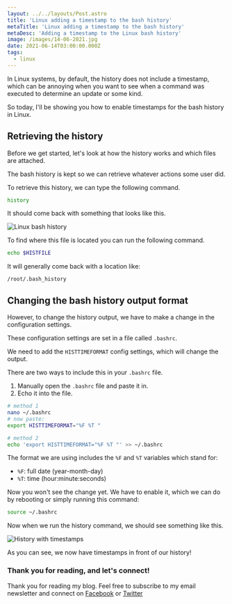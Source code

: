 ```yaml
---
layout: ../../layouts/Post.astro
title: 'Linux adding a timestamp to the bash history'
metaTitle: 'Linux adding a timestamp to the bash history'
metaDesc: 'Adding a timestamp to the Linux bash history'
image: /images/14-06-2021.jpg
date: 2021-06-14T03:00:00.000Z
tags:
  - linux
---
```


In Linux systems, by default, the history does not include a timestamp, which can be annoying when you want to see when a command was executed to determine an update or some kind.

So today, I'll be showing you how to enable timestamps for the bash history in Linux.

## Retrieving the history

Before we get started, let's look at how the history works and which files are attached.

The bash history is kept so we can retrieve whatever actions some user did.

To retrieve this history, we can type the following command.

```bash
history
```

It should come back with something that looks like this.

![Linux bash history](https://cdn.hashnode.com/res/hashnode/image/upload/v1623304606910/iWKG8LiRO.png)

To find where this file is located you can run the following command.

```bash
echo $HISTFILE
```

It will generally come back with a location like:

```text
/root/.bash_history
```

## Changing the bash history output format

However, to change the history output, we have to make a change in the configuration settings.

These configuration settings are set in a file called `.bashrc`.

We need to add the `HISTTIMEFORMAT` config settings, which will change the output.

There are two ways to include this in your `.bashrc` file.

1. Manually open the `.bashrc` file and paste it in.
2. Echo it into the file.

```bash
# method 1
nano ~/.bashrc
# now paste:
export HISTTIMEFORMAT="%F %T "

# method 2
echo 'export HISTTIMEFORMAT="%F %T "' >> ~/.bashrc
```

The format we are using includes the `%F` and `%T` variables which stand for:

- `%F`: full date (year-month-day)
- `%T`: time (hour:minute:seconds)

Now you won't see the change yet. We have to enable it, which we can do by rebooting or simply running this command:

```bash
source ~/.bashrc
```

Now when we run the history command, we should see something like this.

![History with timestamps](https://cdn.hashnode.com/res/hashnode/image/upload/v1623306580304/ErsXIYVNF.png)

As you can see, we now have timestamps in front of our history!

### Thank you for reading, and let's connect!

Thank you for reading my blog. Feel free to subscribe to my email newsletter and connect on [Facebook](https://www.facebook.com/DailyDevTipsBlog) or [Twitter](https://twitter.com/DailyDevTips1)
